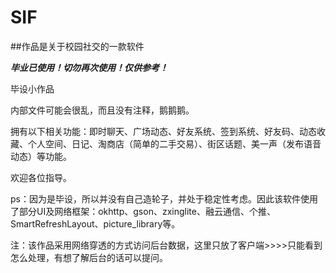 # SIF
##作品是关于校园社交的一款软件


***毕业已使用！切勿再次使用！仅供参考！***


毕设小作品


内部文件可能会很乱，而且没有注释，鹅鹅鹅。


拥有以下相关功能：即时聊天、广场动态、好友系统、签到系统、好友码、动态收藏、个人空间、日记、淘商店（简单的二手交易）、街区话题、美一声（发布语音动态）等功能。


欢迎各位指导。


ps：因为是毕设，所以并没有自己造轮子，并处于稳定性考虑。因此该软件使用了部分UI及网络框架：okhttp、gson、zxinglite、融云通信、个推、SmartRefreshLayout、picture_library等。


注：该作品采用网络穿透的方式访问后台数据，这里只放了客户端>>>>只能看到怎么处理，有想了解后台的话可以提问。
